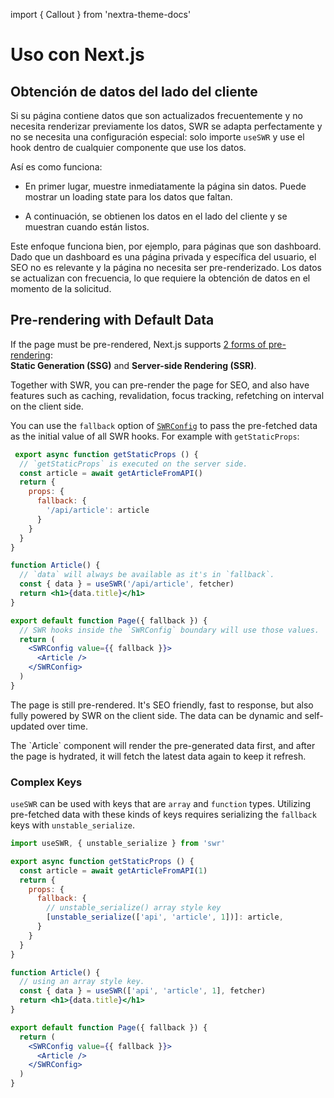 import { Callout } from 'nextra-theme-docs'

# Uso con Next.js

## Obtención de datos del lado del cliente

Si su página contiene datos que son actualizados frecuentemente y no necesita renderizar previamente los datos, SWR se adapta perfectamente y no se necesita una configuración especial: solo importe `useSWR` y use el hook dentro de cualquier componente que use los datos.

Así es como funciona:

- En primer lugar, muestre inmediatamente la página sin datos. Puede mostrar un loading state para los datos que faltan.

- A continuación, se obtienen los datos en el lado del cliente y se muestran cuando están listos.

Este enfoque funciona bien, por ejemplo, para páginas que son dashboard. Dado que un dashboard es una página privada y específica del usuario, el SEO no es relevante y la página no necesita ser pre-renderizado. Los datos se actualizan con frecuencia, lo que requiere la obtención de datos en el momento de la solicitud.

## Pre-rendering with Default Data

If the page must be pre-rendered, Next.js supports [2 forms of pre-rendering](https://nextjs.org/docs/basic-features/data-fetching):  
**Static Generation (SSG)** and **Server-side Rendering (SSR)**.

Together with SWR, you can pre-render the page for SEO, and also have features such as caching, revalidation, focus tracking, refetching on interval on the client side.

You can use the `fallback` option of [`SWRConfig`](/docs/global-configuration) to pass the pre-fetched data as the initial value of all SWR hooks. 
For example with `getStaticProps`:

```jsx
 export async function getStaticProps () {
  // `getStaticProps` is executed on the server side.
  const article = await getArticleFromAPI()
  return {
    props: {
      fallback: {
        '/api/article': article
      }
    }
  }
}

function Article() {
  // `data` will always be available as it's in `fallback`.
  const { data } = useSWR('/api/article', fetcher)
  return <h1>{data.title}</h1>
}

export default function Page({ fallback }) {
  // SWR hooks inside the `SWRConfig` boundary will use those values.
  return (
    <SWRConfig value={{ fallback }}>
      <Article />
    </SWRConfig>
  )
}
```

The page is still pre-rendered. It's SEO friendly, fast to response, but also fully powered by SWR on the client side. The data can be dynamic and self-updated over time.

<Callout emoji="💡">
  The `Article` component will render the pre-generated data first, and after the page is hydrated, it will fetch the latest data again to keep it refresh.
</Callout>

### Complex Keys

`useSWR` can be used with keys that are `array` and `function` types. Utilizing pre-fetched data with these kinds of keys requires serializing the `fallback` keys with `unstable_serialize`.

```jsx
import useSWR, { unstable_serialize } from 'swr'

export async function getStaticProps () {
  const article = await getArticleFromAPI(1)
  return {
    props: {
      fallback: {
        // unstable_serialize() array style key
        [unstable_serialize(['api', 'article', 1])]: article,
      }
    }
  }
}

function Article() {
  // using an array style key.
  const { data } = useSWR(['api', 'article', 1], fetcher)
  return <h1>{data.title}</h1>
}

export default function Page({ fallback }) {
  return (
    <SWRConfig value={{ fallback }}>
      <Article />
    </SWRConfig>
  )
}
```
